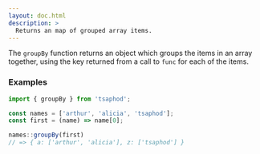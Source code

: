 ```yaml
---
layout: doc.html
description: >
  Returns an map of grouped array items.
---
```


The `groupBy` function returns an object which groups the items in an array together, using the key returned from a call to `func` for each of the items.

### Examples

```js
import { groupBy } from 'tsaphod';

const names = ['arthur', 'alicia', 'tsaphod'];
const first = (name) => name[0];

names::groupBy(first)
// => { a: ['arthur', 'alicia'], z: ['tsaphod'] }
```
